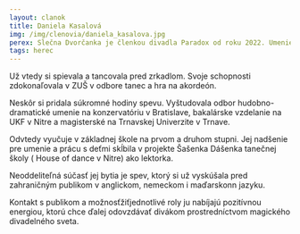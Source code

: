 ```yaml
---
layout: clanok
title: Daniela Kasalová
img: /img/clenovia/daniela_kasalova.jpg
perex: Slečna Dvorčanka je členkou divadla Paradox od roku 2022. Umenie je jej blízke od útleho detstva.
tags: herec
---
```


Už vtedy si spievala a tancovala pred zrkadlom. Svoje schopnosti zdokonaľovala v ZUŠ v odbore tanec a hra na akordeón.

Neskôr si pridala súkromné hodiny spevu. Vyštudovala odbor hudobno-dramatické umenie na konzervatóriu v Bratislave, bakalárske vzdelanie na UKF v Nitre a magisterské na Trnavskej Univerzite v Trnave.

Odvtedy vyučuje v základnej škole na prvom a druhom stupni. Jej nadšenie pre umenie a prácu s deťmi skĺbila v projekte Šašenka Dášenka tanečnej školy ( House of dance v Nitre) ako lektorka. 

Neoddeliteľná súčasť jej bytia je spev, ktorý si už vyskúšala pred zahraničným publikom v anglickom, nemeckom i maďarskonn jazyku. 

Kontakt s publikom a možnosťžiťjednotlivé roly ju nabíjajú pozitívnou energiou, ktorú chce ďalej odovzdávať divákom prostredníctvom magického divadelného sveta. 